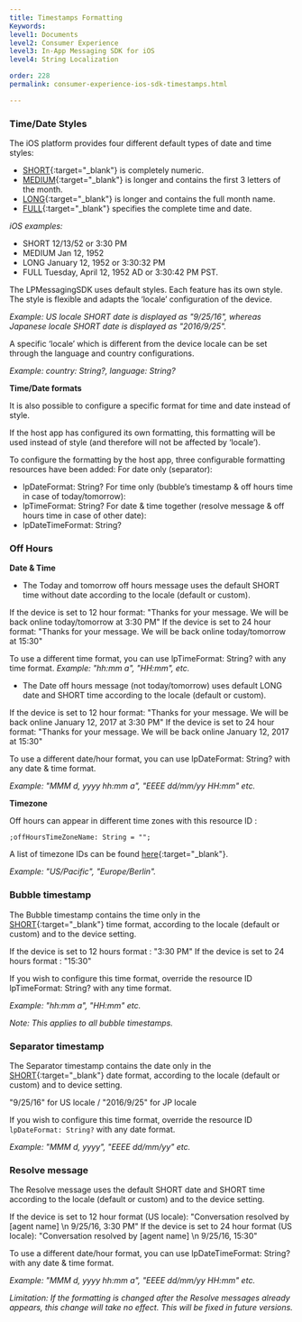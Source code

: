 ```yaml
---
title: Timestamps Formatting
Keywords:
level1: Documents
level2: Consumer Experience
level3: In-App Messaging SDK for iOS
level4: String Localization

order: 228
permalink: consumer-experience-ios-sdk-timestamps.html

---
```


### Time/Date Styles

The iOS platform provides four different default types of date and time styles:

- [SHORT](https://developer.android.com/reference/java/text/DateFormat.html#SHORT){:target="_blank"} is completely numeric.
- [MEDIUM](https://developer.android.com/reference/java/text/DateFormat.html#MEDIUM){:target="_blank"} is longer and contains the first 3 letters of the month.
- [LONG](https://developer.android.com/reference/java/text/DateFormat.html#LONG){:target="_blank"} is longer and contains the full month name.
- [FULL](https://developer.android.com/reference/java/text/DateFormat.html#FULL){:target="_blank"} specifies the complete time and date.

*iOS examples:*

- SHORT  12/13/52 or 3:30 PM
- MEDIUM  Jan 12, 1952
- LONG January 12, 1952 or 3:30:32 PM
- FULL Tuesday, April 12, 1952 AD or 3:30:42 PM PST.

The LPMessagingSDK uses default styles. Each feature has its own style. The style is flexible and adapts the ‘locale’ configuration of the device. 

*Example: US locale SHORT date is displayed as "9/25/16", whereas Japanese locale SHORT date is displayed as "2016/9/25".*

A specific ‘locale’ which is different from the device locale can be set through the language and country configurations.

*Example: country: String?,  language: String?*

**Time/Date formats**

It is also possible to configure a specific format for time and date instead of style.

If the host app has configured its own formatting, this formatting will be used instead of style (and therefore will not be affected by ‘locale’).

To configure the formatting by the host app, three configurable formatting resources have been added:
For date only (separator):

- lpDateFormat: String?
For time only (bubble’s timestamp & off hours time in case of today/tomorrow):
- lpTimeFormat: String? 
For date & time together (resolve message & off hours time in case of other date):
- lpDateTimeFormat: String?

### Off Hours

**Date & Time**

- The Today and tomorrow off hours message uses the default SHORT time without date according to the locale (default or custom).

If the device is set to 12 hour format: "Thanks for your message. We will be back online today/tomorrow at 3:30 PM"
If the device is set to 24 hour format:	"Thanks for your message. We will be back online today/tomorrow at 15:30"

To use a different time format, you can use lpTimeFormat: String? with any time format. 
*Example: "hh:mm a", "HH:mm", etc.*

- The Date off hours message (not today/tomorrow) uses default LONG date and SHORT time according to the locale (default or custom).

If the device is set to 12 hour format: "Thanks for your message. We will be back online January 12, 2017 at 3:30 PM" 
If the device is set to 24 hour format: "Thanks for your message. We will be back online January 12, 2017 at 15:30"

To use a different date/hour format, you can use lpDateFormat: String? with any date & time format. 

*Example: "MMM d, yyyy hh:mm a", "EEEE dd/mm/yy HH:mm" etc.*

**Timezone**

Off hours can appear in different time zones with this resource ID :

    ;offHoursTimeZoneName: String = "";

A list of timezone IDs can be found [here](https://garygregory.wordpress.com/2013/06/18/what-are-the-java-timezone-ids/){:target="_blank"}. 

*Example: "US/Pacific", "Europe/Berlin".*

### Bubble timestamp

The Bubble timestamp contains the time only in the [SHORT](https://developer.android.com/reference/java/text/DateFormat.html#SHORT){:target="_blank"} time format, according to the locale (default or custom) and to the device setting.

If the device is set to 12 hours format : "3:30 PM"
If the device is set to 24 hours format : "15:30"

If you wish to configure this time format, override the resource ID lpTimeFormat: String? with any time format. 

*Example: "hh:mm a", "HH:mm" etc.*

*Note: This applies to all bubble timestamps.* 

### Separator timestamp

The Separator timestamp contains the date only in the [SHORT](https://developer.android.com/reference/java/text/DateFormat.html#SHORT){:target="_blank"} date format, according to the locale (default or custom) and to device setting. 

"9/25/16" for US locale / "2016/9/25" for JP locale

If you wish to configure this time format, override the resource ID `lpDateFormat: String?` with any date format. 

*Example: "MMM d, yyyy", "EEEE dd/mm/yy" etc.*

### Resolve message

The Resolve message uses the default SHORT date and SHORT time according to the locale (default or custom) and to the device setting.

If the device is set to 12 hour format (US locale): "Conversation resolved by [agent name] \n 9/25/16, 3:30 PM"
If the device is set to 24 hour format (US locale): "Conversation resolved by [agent name] \n 9/25/16, 15:30"

To use a different date/hour format, you can use lpDateTimeFormat: String? with any date & time format. 

*Example: "MMM d, yyyy hh:mm a", "EEEE dd/mm/yy HH:mm" etc.*

*Limitation: If the formatting is changed after the Resolve messages already appears, this change will take no effect. This will be fixed in future versions.*